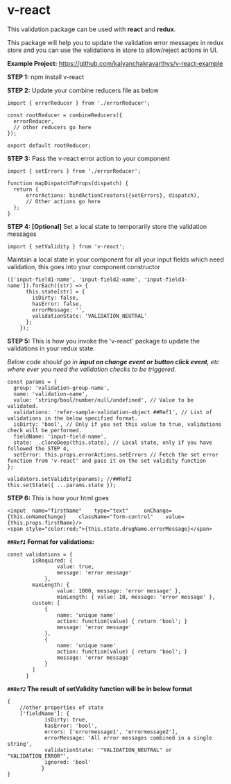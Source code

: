 # v-react
This validation package can be used with **react** and **redux**.

This package will help you to update the validation error messages in redux store and you can use the validations in store to allow/reject actions in UI.

**Example Project:** https://github.com/kalyanchakravarthys/v-react-example

**STEP 1:** npm install v-react


**STEP 2:** Update your combine reducers file as below

    import { errorReducer } from './errorReducer';

    const rootReducer = combineReducers({
      errorReducer,
      // other reducers go here
    });
    
    export default rootReducer;

**STEP 3:** Pass the v-react error action to your component

    import { setErrors } from './errorReducer';
    
    function mapDispatchToProps(dispatch) {
      return {
          errorActions: bindActionCreators({setErrors}, dispatch),
          // Other actions go here 
      };
    }

**STEP 4: [Optional]** Set a local state to temporarily store the validation messages

    import { setValidity } from 'v-react';

Maintain a local state in your component for all your input fields which need validation, this goes into your component constructor

    (['input-field1-name', 'input-field2-name', 'input-field3-name']).forEach((str) => {
          this.state[str] = {
            isDirty: false,
            hasError: false,
            errorMessage: '',
            validationState: 'VALIDATION_NEUTRAL'
          };
        });

**STEP 5:** This is how you invoke the 'v-react' package to update the validations in your redux state.

*Below code should go in **input on change event or button click event**, etc where ever you need the validation checks to be triggered.*

    const params = {
      group: 'validation-group-name',
      name: 'validation-name',
      value: 'string/bool/number/null/undefined', // Value to be validated.
      validations: 'refer-sample-validation-object ##Ref1', // List of validations in the below specified format.
      isDirty: 'bool', // Only if you set this value to true, validations check will be performed.
      fieldName: 'input-field-name',
      state: _.cloneDeep(this.state), // Local state, only if you have followed the STEP 4,
      setError: this.props.errorActions.setErrors // Fetch the set error function from 'v-react' and pass it on the set validity function
    };

    validators.setValidity(params); //##Ref2
    this.setState({ ...params.state });

**STEP 6:** This is how your html goes

    <input	name="firstName"	type="text"		onChange={this.onNameChange}	className="form-control"	value={this.props.firstName}/>
    <span style="color:red;">{this.state.drugName.errorMessage}</span>

***`##Ref1`* Format for validations:**

    const validations = {
            isRequired: { 
		            value: true, 
		            message: 'error message' 
	            },
            maxLength: { 
		            value: 1000, message: 'error message' },
		            minLength: { value: 10, message: 'error message' },
            custom: [
                {
                    name: 'unique name'
                    action: function(value) { return 'bool'; }
                    message: 'error message'
                },
                {
                    name: 'unique name'
                    action: function(value) { return 'bool'; }
                    message: 'error message'
                }
            ]
          }

***`##Ref2`* The result of setValidity function will be in below format**

    {
	    //other properties of state
	    ['fieldName']: {
				isDirty: true,
				hasError: 'bool',
				errors: ['errormessage1', 'errormessage2'],
				errorMessage: 'All error messages combined in a single string',
				validationState: '"VALIDATION_NEUTRAL" or "VALIDATION_ERROR"',
				ignored: 'bool'
			   }
    }
